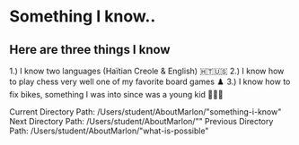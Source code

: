 # Something I know.. 
## Here are three things I know 
1.) I know two languages (Haïtian Creole & English) 🇭🇹🇺🇸
2.) I know how to play chess very well one of my favorite board games ♟️
3.) I know how to fix bikes, something I was into since was a young kid  🚴🏿‍♂️

Current Directory Path: /Users/student/AboutMarlon/"something-i-know"
Next Directory Path: /Users/student/AboutMarlon/""
Previous Directory Path: /Users/student/AboutMarlon/"what-is-possible"
